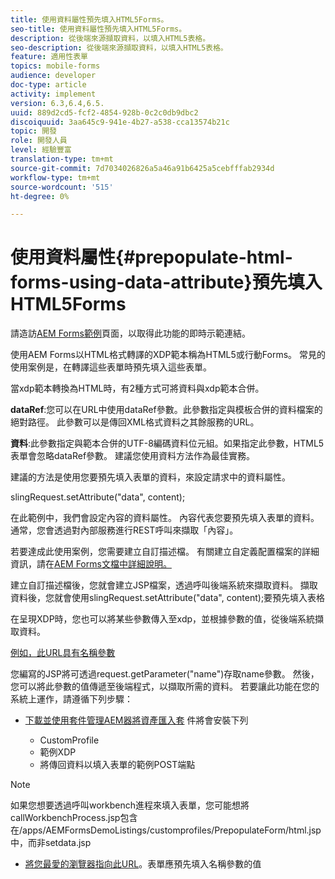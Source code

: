 ```yaml
---
title: 使用資料屬性預先填入HTML5Forms。
seo-title: 使用資料屬性預先填入HTML5Forms。
description: 從後端來源擷取資料，以填入HTML5表格。
seo-description: 從後端來源擷取資料，以填入HTML5表格。
feature: 適用性表單
topics: mobile-forms
audience: developer
doc-type: article
activity: implement
version: 6.3,6.4,6.5.
uuid: 889d2cd5-fcf2-4854-928b-0c2c0db9dbc2
discoiquuid: 3aa645c9-941e-4b27-a538-cca13574b21c
topic: 開發
role: 開發人員
level: 經驗豐富
translation-type: tm+mt
source-git-commit: 7d7034026826a5a46a91b6425a5cebfffab2934d
workflow-type: tm+mt
source-wordcount: '515'
ht-degree: 0%

---
```



# 使用資料屬性{#prepopulate-html-forms-using-data-attribute}預先填入HTML5Forms

請造訪[AEM Forms範例](https://forms.enablementadobe.com/content/samples/samples.html?query=0)頁面，以取得此功能的即時示範連結。

使用AEM Forms以HTML格式轉譯的XDP範本稱為HTML5或行動Forms。 常見的使用案例是，在轉譯這些表單時預先填入這些表單。

當xdp範本轉換為HTML時，有2種方式可將資料與xdp範本合併。

**dataRef**:您可以在URL中使用dataRef參數。此參數指定與模板合併的資料檔案的絕對路徑。 此參數可以是傳回XML格式資料之其餘服務的URL。

**資料**:此參數指定與範本合併的UTF-8編碼資料位元組。如果指定此參數，HTML5表單會忽略dataRef參數。 建議您使用資料方法作為最佳實務。

建議的方法是使用您要預先填入表單的資料，來設定請求中的資料屬性。

slingRequest.setAttribute(&quot;data&quot;, content);

在此範例中，我們會設定內容的資料屬性。 內容代表您要預先填入表單的資料。 通常，您會透過對內部服務進行REST呼叫來擷取「內容」。

若要達成此使用案例，您需要建立自訂描述檔。 有關建立自定義配置檔案的詳細資訊，請在[AEM Forms文檔中詳細說明。](https://helpx.adobe.com/aem-forms/6/html5-forms/custom-profile.html)

建立自訂描述檔後，您就會建立JSP檔案，透過呼叫後端系統來擷取資料。 擷取資料後，您就會使用slingRequest.setAttribute(&quot;data&quot;, content);要預先填入表格

在呈現XDP時，您也可以將某些參數傳入至xdp，並根據參數的值，從後端系統擷取資料。

[例如，此URL具有名稱參數](http://localhost:4502/content/dam/formsanddocuments/PrepopulateMobileForm.xdp/jcr:content?name=john)

您編寫的JSP將可透過request.getParameter(&quot;name&quot;)存取name參數。 然後，您可以將此參數的值傳遞至後端程式，以擷取所需的資料。
若要讓此功能在您的系統上運作，請遵循下列步驟：

* [下載並使用套件管理AEM器將資產匯入套](assets/prepopulatemobileform.zip)
件將會安裝下列

   * CustomProfile
   * 範例XDP
   * 將傳回資料以填入表單的範例POST端點

>[!NOTE]
>
>如果您想要透過呼叫workbench進程來填入表單，您可能想將callWorkbenchProcess.jsp包含在/apps/AEMFormsDemoListings/customprofiles/PrepopulateForm/html.jsp中，而非setdata.jsp

* [將您最愛的瀏覽器指向此URL](http://localhost:4502/content/dam/formsanddocuments/PrepopulateMobileForm.xdp/jcr:content?name=Adobe%20Systems)。表單應預先填入名稱參數的值
